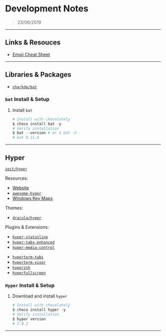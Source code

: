 # Development Notes

> 23/06/2019

---

## Links & Resouces

- [Emoji Cheat Sheet](https://www.webfx.com/tools/emoji-cheat-sheet/)

---

## Libraries & Packages

- [`sharkdp/bat`](https://github.com/sharkdp/bat)

### `bat` Install & Setup

1. Install `bat`

    ```powershell
    # Install with chocolately
    $ choco install bat -y
    # Verify installation
    $ bat --version # or $ bat -V
    # bat 0.11.0
    ```

---

## Hyper

[`zeit/hyper`](https://github.com/zeit/hyper)

Resources:

- [Website](https://hyper.is/)
- [`awesome-hyper`](https://github.com/bnb/awesome-hyper)
- [Windows Key Maps](https://github.com/zeit/hyper/blob/master/app/keymaps/win32.json)

Themes:

- [`dracula/hyper`](https://github.com/dracula/hyper)

Plugins & Extensions:

- [`hyper-statusline`](https://github.com/henrikdahl/hyper-statusline)
- [`hyper-tabs-enhanced`](https://github.com/henrikdahl/hyper-tabs-enhanced)
- [`hyper-media-control`](https://github.com/OrionNebula/hyper-media-control)

[]()

- [`hyperterm-tabs`](https://github.com/patrik-piskay/hyperterm-tabs)
- [`hyperterm-visor`](https://github.com/cwspear/hyperterm-visor)
- [`hyperzsh`](https://github.com/tylerreckart/hyperzsh)
- [`hyperfullscreen`](https://github.com/simonmeusel/hyperfullscreen)

### `Hyper` Install & Setup

1. Download and install `hyper`

    ```powershell
    # Install with chocolately
    $ choco install hyper -y
    # Verify installation
    $ hyper version
    # 3.0.2
    ```

---
